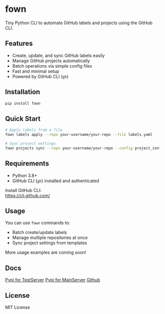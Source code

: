 
# fown

Tiny Python CLI to automate GitHub labels and projects using the GitHub CLI.

## Features

- Create, update, and sync GitHub labels easily
- Manage GitHub projects automatically
- Batch operations via simple config files
- Fast and minimal setup
- Powered by GitHub CLI (`gh`)

## Installation

```bash
pip install fown
```

## Quick Start

```bash
# Apply labels from a file
fown labels apply --repo your-username/your-repo --file labels.yaml

# Sync project settings
fown projects sync --repo your-username/your-repo --config project_config.yaml
```

## Requirements

- Python 3.8+
- GitHub CLI (`gh`) installed and authenticated

Install GitHub CLI:  
https://cli.github.com/

## Usage

You can use `fown` commands to:

- Batch create/update labels
- Manage multiple repositories at once
- Sync project settings from templates

More usage examples are coming soon!

## Docs

[Pypi for TestServer](https://test.pypi.org/project/fown/)
[Pypi for MainServer](https://pypi.org/project/fown/)
[Github](https://github.com/bamjun/fown)

## License

MIT License
